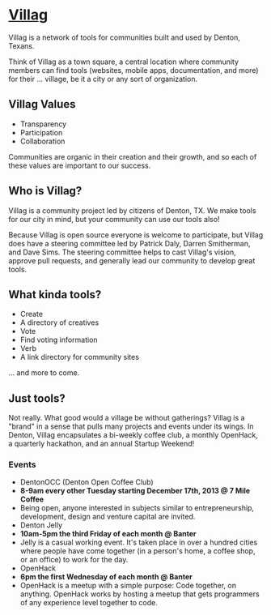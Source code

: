 # [Villag](http://vill.ag)

Villag is a network of tools for communities built and used by Denton, Texans.

Think of Villag as a town square, a central location where community members can find tools (websites, mobile apps, documentation, and more) for their ... village, be it a city or any sort of organization.

## Villag Values

* Transparency
* Participation
* Collaboration

Communities are organic in their creation and their growth, and so each of these values are important to our success.

## Who is Villag?

Villag is a community project led by citizens of Denton, TX. We make tools for our city in mind, but your community can use our tools also!

Because Villag is open source everyone is welcome to participate, but Villag does have a steering committee led by Patrick Daly, Darren Smitherman, and Dave Sims. The steering committee helps to cast Villag's vision, approve pull requests, and generally lead our community to develop great tools.

## What kinda tools?

* Create
 * A directory of creatives 
* Vote
 * Find voting information 
* Verb
 * A link directory for community sites

... and more to come.

## Just tools?

Not really. What good would a village be without gatherings? Villag is a "brand" in a sense that pulls many projects and events under its wings. In Denton, Villag encapsulates a bi-weekly coffee club, a monthly OpenHack, a quarterly hackathon, and an annual Startup Weekend!

### Events

* DentonOCC (Denton Open Coffee Club)
 * **8-9am every other Tuesday starting December 17th, 2013 @ 7 Mile Coffee**
 * Being open, anyone interested in subjects similar to entrepreneurship, development, design and venture capital are invited.
* Denton Jelly
 * **10am-5pm the third Friday of each month @ Banter**
 * Jelly is a casual working event. It's taken place in over a hundred cities where people have come together (in a person's home, a coffee shop, or an office) to work for the day.
* OpenHack
 * **6pm the first Wednesday of each month @ Banter**
 * OpenHack is a meetup with a simple purpose: Code together, on anything. OpenHack works by hosting a meetup that gets programmers of any experience level together to code.
